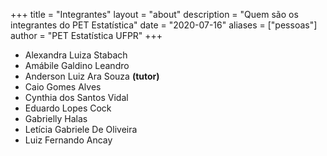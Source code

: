 +++
title = "Integrantes"
layout = "about"
description = "Quem são os integrantes do PET Estatística"
date = "2020-07-16"
aliases = ["pessoas"]
author = "PET Estatística UFPR"
+++

- Alexandra Luiza Stabach
- Amábile Galdino Leandro
- Anderson Luiz Ara Souza **(tutor)**
- Caio Gomes Alves
- Cynthia dos Santos Vidal
- Eduardo Lopes Cock
- Gabrielly Halas
- Letícia Gabriele De Oliveira
- Luiz Fernando Ancay


